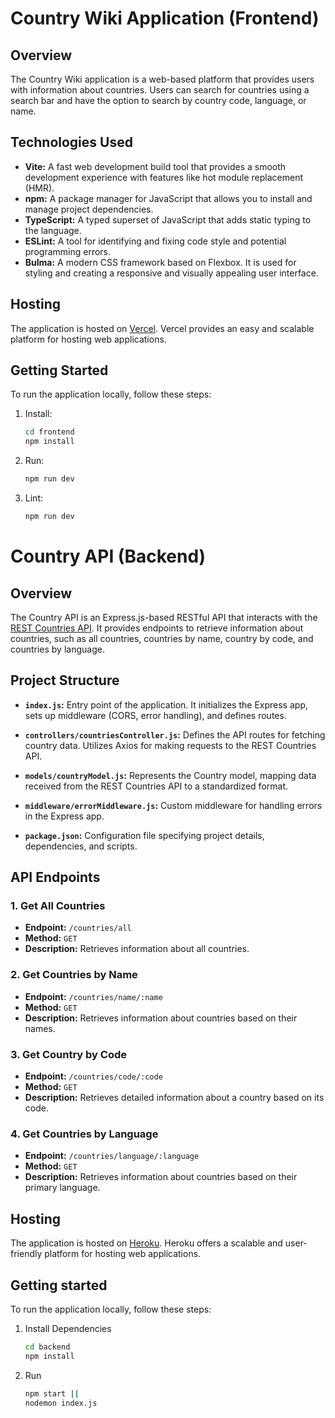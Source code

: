 # Country Wiki Application (Frontend)

## Overview

The Country Wiki application is a web-based platform that provides users with information about countries. Users can search for countries using a search bar and have the option to search by country code, language, or name.

## Technologies Used

- **Vite:** A fast web development build tool that provides a smooth development experience with features like hot module replacement (HMR).
- **npm:** A package manager for JavaScript that allows you to install and manage project dependencies.
- **TypeScript:** A typed superset of JavaScript that adds static typing to the language.
- **ESLint:** A tool for identifying and fixing code style and potential programming errors.
- **Bulma:** A modern CSS framework based on Flexbox. It is used for styling and creating a responsive and visually appealing user interface.

## Hosting

The application is hosted on [Vercel](https://country-app-sooty-five.vercel.app/). Vercel provides an easy and scalable platform for hosting web applications.

## Getting Started

To run the application locally, follow these steps:

1. Install:

   ```bash
   cd frontend
   npm install
   ```

2. Run:

   ```bash
   npm run dev
   ```

3. Lint:

   ```bash
   npm run dev
   ```

# Country API (Backend)

## Overview

The Country API is an Express.js-based RESTful API that interacts with the [REST Countries API](https://restcountries.com/). It provides endpoints to retrieve information about countries, such as all countries, countries by name, country by code, and countries by language.

## Project Structure

- **`index.js`:** Entry point of the application. It initializes the Express app, sets up middleware (CORS, error handling), and defines routes.

- **`controllers/countriesController.js`:** Defines the API routes for fetching country data. Utilizes Axios for making requests to the REST Countries API.

- **`models/countryModel.js`:** Represents the Country model, mapping data received from the REST Countries API to a standardized format.

- **`middleware/errorMiddleware.js`:** Custom middleware for handling errors in the Express app.

- **`package.json`:** Configuration file specifying project details, dependencies, and scripts.

## API Endpoints

### 1. Get All Countries

- **Endpoint:** `/countries/all`
- **Method:** `GET`
- **Description:** Retrieves information about all countries.

### 2. Get Countries by Name

- **Endpoint:** `/countries/name/:name`
- **Method:** `GET`
- **Description:** Retrieves information about countries based on their names.

### 3. Get Country by Code

- **Endpoint:** `/countries/code/:code`
- **Method:** `GET`
- **Description:** Retrieves detailed information about a country based on its code.

### 4. Get Countries by Language

- **Endpoint:** `/countries/language/:language`
- **Method:** `GET`
- **Description:** Retrieves information about countries based on their primary language.

## Hosting

The application is hosted on [Heroku](https://countrynodejs-1c8a69fb5708.herokuapp.com). Heroku offers a scalable and user-friendly platform for hosting web applications.

## Getting started

To run the application locally, follow these steps:

1. Install Dependencies

   ```bash
   cd backend
   npm install
   ```

2. Run

   ```bash
   npm start ||
   nodemon index.js
   ```
